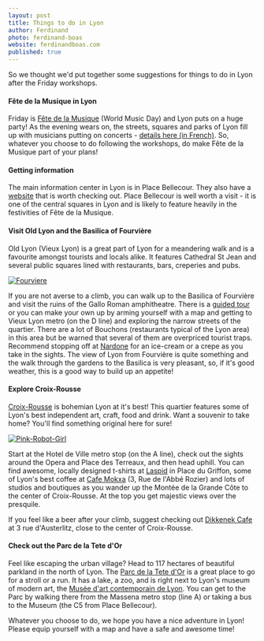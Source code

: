 ```yaml
---
layout: post
title: Things to do in Lyon
author: Ferdinand
photo: ferdinand-boas
website: ferdinandboas.com
published: true
---
```


So we thought we'd put together some suggestions for things to do in Lyon after the Friday workshops.

<h4>Fête de la Musique in Lyon</h4>
Friday is <a href="http://www.fetedelamusique.culture.fr/en/International/presentation/" target="_blank">Fête de la Musique</a> (World Music Day) and Lyon puts on a huge party! As the evening wears on, the streets, squares and parks of Lyon fill up with musicians putting on concerts -
<a href="http://www.culture.lyon.fr/culture/sections/fr/festivals/musiques_actuelles/fete_de_la_musique/fete_de_la_musique" target="_blank"> details here (in French)</a>.
So, whatever you choose to do following the workshops, do make Fête de la Musique part of your plans!

<h4>Getting information</h4>
The main information center in Lyon is in Place Bellecour. They also have a <a href="http://www.en.lyon-france.com/">website</a> that is worth checking out.
Place Bellecour is well worth a visit - it is one of the central squares in Lyon and is likely to feature heavily in the festivities of Fête de la Musique.

<h4>Visit Old Lyon and the Basilica of Fourvière</h4>

Old Lyon (Vieux Lyon) is a great part of Lyon for a meandering walk and is a favourite amongst tourists and locals alike. It features Cathedral St Jean and several public squares lined with restaurants,
bars, creperies and pubs.

[![Fourviere](http://farm9.staticflickr.com/8354/8341880333_fdb9b59be7_b.jpg)](http://www.flickr.com/photos/navink/8341880333/lightbox/)

If you are not averse to a climb, you can walk up to the Basilica of Fourvière and visit the ruins of the Gallo Roman amphitheatre. There is a <a href="http://www.en.lyon-france.com/Guided-Tours-Excursions/Unmissable/From-Fourviere-to-The-Old-Lyon">guided tour</a>
or you can make your own up by arming yourself with a map and getting to Vieux Lyon metro (on the D line) and exploring the narrow streets of the quartier. There are a lot of
Bouchons (restaurants typical of the Lyon area) in this area but be warned that several of them are overpriced tourist traps. Recommend stopping off at <a href="http://www.glaciernardone.com/en/strolling-around-the-city.html">Nardone</a> for an ice-cream or a crepe as you take in the sights.
The view of Lyon from Fourvière is quite something and the walk through the gardens to the Basilica is very pleasant, so, if it's good weather, this is a good way to build up an appetite!

<h4>Explore Croix-Rousse</h4>

[Croix-Rousse](http://en.wikipedia.org/wiki/La_Croix-Rousse) is bohemian Lyon at it's best! This quartier features some of Lyon's best independent art, craft, food and drink. Want a souvenir to take home?
You'll find something original here for sure!

<a href="http://www.flickr.com/photos/navink/8915830704/lightbox/"><img src="http://farm4.staticflickr.com/3769/8915830704_cc0d5ce910.jpg" alt="Pink-Robot-Girl" class="blog-thumb"></a>


Start at the Hotel de Ville metro stop (on the A line), check out the sights around the Opera and Place des Terreaux, and then head uphill. You can find
awesome, locally designed t-shirts at [Laspid](http://laspid.com) in Place du Griffon, some of Lyon's best coffee at [Cafe Mokxa](http://www.cafemokxa.com) (3, Rue de l'Abbé Rozier)
and lots of studios and boutiques as you wander up the Montée de la Grande Côte to the center of Croix-Rousse. At the top you get majestic views over the presquile.

If you feel like a beer after your climb, suggest checking out [Dikkenek Cafe](http://www.yelp.fr/biz/dikkenek-caf%C3%A9-lyon-2#hrid:XfMsS80MkepGBaD-QyKsLw) at 3 rue d'Austerlitz, close to the
center of Croix-Rousse.

<h4>Check out the Parc de la Tete d'Or</h4>

Feel like escaping the urban village? Head to 117 hectares of beautiful parkland in the north of Lyon. The [Parc de la Tete d'Or](http://www.loisirs-parcdelatetedor.com/anglais/anglais.htm) is a
great place to go for a stroll or a run. It has a lake, a zoo, and is right next to Lyon's museum of modern art, the [Musée d'art contemporain de Lyon](http://www.mac-lyon.com/mac/sections/en/).
You can get to the Parc by walking there from the Massena metro stop (line A) or taking a bus to the Museum (the C5 from Place Bellecour).

Whatever you choose to do, we hope you have a nice adventure in Lyon! Please equip yourself with a map and have a safe and awesome time!

